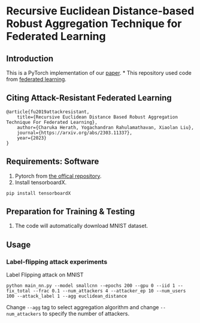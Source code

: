 # Recursive Euclidean Distance-based Robust Aggregation Technique for Federated Learning

## Introduction


This is a PyTorch implementation of our [paper](https://arxiv.org/abs/2303.11337).  * This repository used code from [federated learning](https://github.com/shaoxiongji/federated-learning).

## Citing Attack-Resistant Federated Learning
```
@article{fu2019attackresistant,
    title={Recursive Euclidean Distance Based Robust Aggregation Technique For Federated Learning},
    author={Charuka Herath, Yogachandran Rahulamathavan, Xiaolan Liu},
    journal={https://arxiv.org/abs/2303.11337},
    year={2023}
}
```

## Requirements: Software

1. Pytorch from [the offical repository](https://pytorch.org/).
2. Install tensorboardX.
```
pip install tensorboardX
```
## Preparation for Training & Testing
1. The code will automatically download MNIST dataset.

## Usage
### Label-flipping attack experiments
Label Flipping attack on MNIST
```
python main_nn.py --model smallcnn --epochs 200 --gpu 0 --iid 1 --fix_total --frac 0.1 --num_attackers 4 --attacker_ep 10 --num_users 100 --attack_label 1 --agg euclidean_distance
```
Change `--agg` tag to select aggregation algorithm and change `--num_attackers` to specify the number of attackers.